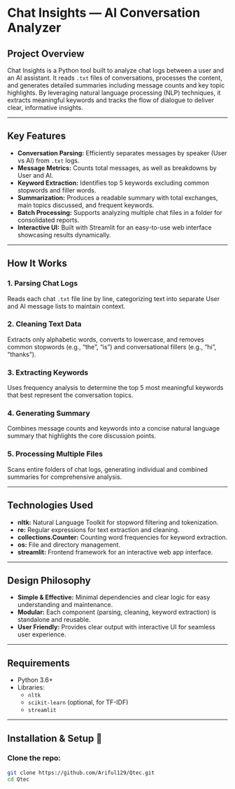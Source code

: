 # **Chat Insights — AI Conversation Analyzer**

## **Project Overview**  
Chat Insights is a Python tool built to analyze chat logs between a user and an AI assistant. It reads `.txt` files of conversations, processes the content, and generates detailed summaries including message counts and key topic highlights. By leveraging natural language processing (NLP) techniques, it extracts meaningful keywords and tracks the flow of dialogue to deliver clear, informative insights.

---

## **Key Features**  
- **Conversation Parsing:** Efficiently separates messages by speaker (User vs AI) from `.txt` logs.  
- **Message Metrics:** Counts total messages, as well as breakdowns by User and AI.  
- **Keyword Extraction:** Identifies top 5 keywords excluding common stopwords and filler words.  
- **Summarization:** Produces a readable summary with total exchanges, main topics discussed, and frequent keywords.  
- **Batch Processing:** Supports analyzing multiple chat files in a folder for consolidated reports.  
- **Interactive UI:** Built with Streamlit for an easy-to-use web interface showcasing results dynamically.

---

## **How It Works**  

### 1. **Parsing Chat Logs**  
Reads each chat `.txt` file line by line, categorizing text into separate User and AI message lists to maintain context.

### 2. **Cleaning Text Data**  
Extracts only alphabetic words, converts to lowercase, and removes common stopwords (e.g., “the”, “is”) and conversational fillers (e.g., “hi”, “thanks”).

### 3. **Extracting Keywords**  
Uses frequency analysis to determine the top 5 most meaningful keywords that best represent the conversation topics.

### 4. **Generating Summary**  
Combines message counts and keywords into a concise natural language summary that highlights the core discussion points.

### 5. **Processing Multiple Files**  
Scans entire folders of chat logs, generating individual and combined summaries for comprehensive analysis.

---

## **Technologies Used**  
- **nltk:** Natural Language Toolkit for stopword filtering and tokenization.  
- **re:** Regular expressions for text extraction and cleaning.  
- **collections.Counter:** Counting word frequencies for keyword extraction.  
- **os:** File and directory management.  
- **streamlit:** Frontend framework for an interactive web app interface.

---

## **Design Philosophy**  
- **Simple & Effective:** Minimal dependencies and clear logic for easy understanding and maintenance.  
- **Modular:** Each component (parsing, cleaning, keyword extraction) is standalone and reusable.  
- **User Friendly:** Provides clear output with interactive UI for seamless user experience.

---

## **Requirements**  
- Python 3.6+  
- Libraries:  
  - `nltk`  
  - `scikit-learn` (optional, for TF-IDF)  
  - `streamlit`

---

## **Installation & Setup** 🔧  

### Clone the repo:  
```bash
git clone https://github.com/Ariful129/Qtec.git
cd Qtec
